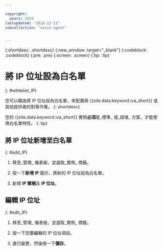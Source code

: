 ```yaml
---

copyright:
  years: 2018
lastupdated: "2018-12-11"
subcollection: "voice-agent"


---
```


{:shortdesc: .shortdesc}
{:new_window: target="_blank"}
{:codeblock: .codeblock}
{:pre: .pre}
{:screen: .screen}
{:tip: .tip}

# 將 IP 位址設為白名單
{: #whitelist_IP}

您可以藉由將 IP 位址設為白名單，來配置與 {{site.data.keyword.iva_short}} 或其他提供者的對等作業。
{: shortdesc}

您的 {{site.data.keyword.iva_short}} 實例**必須**是_標準_ 或_超值_ 方案，才能使用白名單特性。
{: tip}

## 將 IP 位址新增至白名單
{: #add_IP}

1. 移至_管理_ 儀表板，並選取_實例_ 標籤。

1. 按一下**新增 IP** 圖示，將新的 IP 位址設為白名單。

1. 新增 **IP 暱稱**及 **IP 位址**。

## 編輯 IP 位址
{: #edit_IP}

1. 移至_管理_ 儀表板，並選取_實例_ 標籤。

1. 按一下您要編輯的 IP 位址項目。

1. 進行變更，然後按一下**儲存**。
